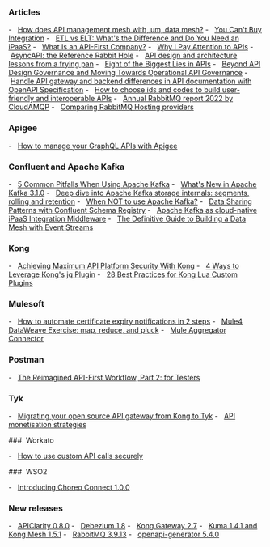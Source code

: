 ### Articles

-   [How does API management mesh with, um, data mesh?](https://blogs.mulesoft.com/api-integration/api-management-and-data-mesh/)
-   [You Can't Buy Integration](https://martinfowler.com/articles/cant-buy-integration.html)
-   [ETL vs ELT: What's the Difference and Do You Need an iPaaS?](https://www.snaplogic.com/blog/etl-vs-elt-whats-the-difference)
-   [What Is an API-First Company?](https://blog.postman.com/what-is-an-api-first-company/)
-   [Why I Pay Attention to APIs](https://apievangelist.com/2022/01/17/why-i-pay-attention-to-apis/)
-   [AsyncAPI: the Reference Rabbit Hole](https://www.asyncapi.com/blog/the-reference-rabbit-hole)
-   [API design and architecture lessons from a frying pan](https://apihandyman.io/api-design-and-architecture-lessons-from-a-frying-pan/)
-   [Eight of the Biggest Lies in APIs](https://apisyouwonthate.com/blog/eight-of-the-biggest-lies-in-apis)
-   [Beyond API Design Governance and Moving Towards Operational API Governance](https://apievangelist.com/2022/01/23/beyond-api-design-governance-and-moving-towards-operational-api-governance/)
-   [Handle API gateway and backend differences in API documentation with OpenAPI Specification](https://apihandyman.io/handle-api-gateway-and-backend-differences-in-api-documentation-with-openapi-specification/)
-   [How to choose ids and codes to build user-friendly and interoperable APIs](https://apihandyman.io/how-to-choose-ids-and-codes-to-build-userfriendly-and-interoperable-apis/)
-   [Annual RabbitMQ report 2022 by CloudAMQP](https://www.cloudamqp.com/blog/annual-rabbitmq-report-2022-by-cloudamqp.html)
-   [Comparing RabbitMQ Hosting providers](https://www.cloudamqp.com/blog/comparing-rabbitmq-hosting-providers.html)

### Apigee

-   [How to manage your GraphQL APIs with Apigee](https://cloud.google.com/blog/products/api-management/how-to-manage-your-graphql-apis-with-apigee)

### Confluent and Apache Kafka

-   [5 Common Pitfalls When Using Apache Kafka](https://www.confluent.io/blog/5-common-pitfalls-when-using-apache-kafka/)
-   [What's New in Apache Kafka 3.1.0](https://blogs.apache.org/kafka/entry/what-s-new-in-apache7)
-   [Deep dive into Apache Kafka storage internals: segments, rolling and retention](https://strimzi.io/blog/2021/12/17/kafka-segment-retention/?utm_source=pocket_mylist)
-   [When NOT to use Apache Kafka?](https://www.kai-waehner.de/blog/2022/01/04/when-not-to-use-apache-kafka/)
-   [Data Sharing Patterns with Confluent Schema Registry](https://www.confluent.io/blog/data-sharing-patterns-with-confluent-schema-registry/)
-   [Apache Kafka as cloud-native iPaaS Integration Middleware](https://kai-waehner.medium.com/apache-kafka-as-cloud-native-ipaas-integration-middleware-822359238245)
-   [The Definitive Guide to Building a Data Mesh with Event Streams](https://www.confluent.io/blog/how-to-build-a-data-mesh-using-event-streams/)

### Kong

-   [Achieving Maximum API Platform Security With Kong](https://konghq.com/blog/api-platform-security/)
-   [4 Ways to Leverage Kong's jq Plugin](https://konghq.com/blog/jq-plugin/)
-   [28 Best Practices for Kong Lua Custom Plugins](https://konghq.com/blog/lua-custom-plugin-best-practices/)

### Mulesoft

-   [How to automate certificate expiry notifications in 2 steps](https://blogs.mulesoft.com/dev-guides/how-to-automate-certificate-expiry-notifications-in-2-steps/)
-   [Mule4 DataWeave Exercise: map, reduce, and pluck](https://dzone.com/articles/mule4-dataweave-exercise-map-reduce-and-pluck)
-   [Mule Aggregator Connector](https://dzone.com/articles/mule-aggregator-connector)

### Postman

-   [The Reimagined API-First Workflow, Part 2: for Testers](https://blog.postman.com/the-reimagined-api-first-workflow-for-testers/)

### Tyk

-   [Migrating your open source API gateway from Kong to Tyk](https://tyk.io/blog/migrating-your-open-source-api-gateway-from-kong-to-tyk/)
-   [API monetisation strategies](https://tyk.io/blog/api-monetization-strategies/)

###  Workato

-   [How to use custom API calls securely](https://www.workato.com/product-hub/how-to-use-custom-api-calls-securely/)

###  WSO2

-   [Introducing Choreo Connect 1.0.0](https://wso2.com/blogs/thesource/introducing-choreo-connect/)

### New releases

-   [APIClarity 0.8.0](https://github.com/apiclarity/apiclarity/releases/tag/v0.8.0)
-   [Debezium 1.8](https://debezium.io/blog/2021/12/16/debezium-1.8-final-released/)
-   [Kong Gateway 2.7](https://konghq.com/blog/kong-gateway-2-7/)
-   [Kuma 1.4.1 and Kong Mesh 1.5.1](https://konghq.com/blog/kuma-1-4-1-and-kong-mesh-1-5-1-released/)
-   [RabbitMQ 3.9.13](https://github.com/rabbitmq/rabbitmq-server/releases/tag/v3.9.13)
-   [openapi-generator 5.4.0](https://github.com/OpenAPITools/openapi-generator/releases/tag/v5.4.0)